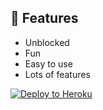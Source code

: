 ## 🚀 Features
- Unblocked
- Fun
- Easy to use
- Lots of features

<!--## 📝 License
 MIT License -->

[![Deploy to Heroku](https://www.herokucdn.com/deploy/button.svg)](https://heroku.com/deploy?template=https://github.com/yourname/yourrepo)
